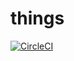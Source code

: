# things

[![CircleCI](https://circleci.com/gh/lhorie/things.svg?style=svg)](https://circleci.com/gh/lhorie/things)